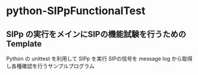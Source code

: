 # python-SIPpFunctionalTest

## SIPp の実行をメインにSIPの機能試験を行うためのTemplate

Python の unittest を利用して SIPp を実行
SIPの信号を message log から取得し各種確認を行うサンプルプログラム
